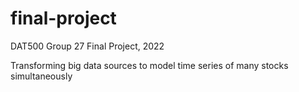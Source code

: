 # final-project
DAT500 Group 27 Final Project, 2022

Transforming big data sources to model time series of many stocks simultaneously